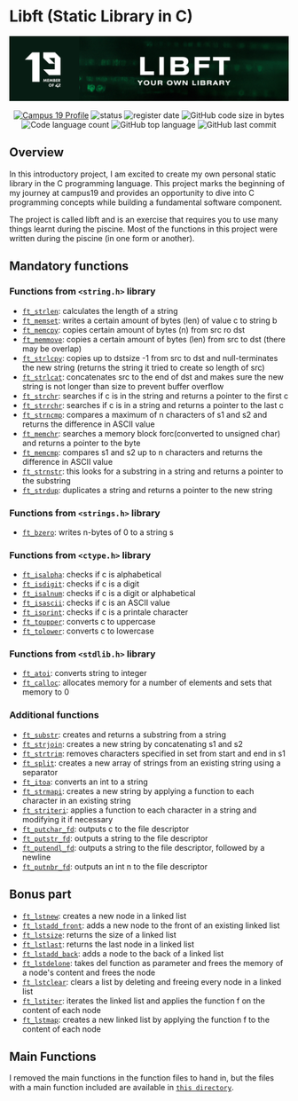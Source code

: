 # Libft (Static Library in C)
![libft header](https://github.com/P-Claus/libft/blob/main/subject/LIBFT-header.png)

<p align='center'>
	<a href='https://profile.intra.42.fr/users/pclaus' target="_blank"><img alt="Campus 19 Profile" src="https://img.shields.io/badge/Campus%2019%20Profile-071C13" ></a>
<img alt="status" src="https://img.shields.io/badge/status-ongoing-success?color=071C13&style=flat-square"/>
  	<img alt="register date" src="https://img.shields.io/badge/registered-16%20%2F%2010%20%2F%202023-success?color=071C13&style=flat-square"/>
<img alt="GitHub code size in bytes" src="https://img.shields.io/github/languages/code-size/P-Claus/libft?color=071C13" />
	<img alt="Code language count" src="https://img.shields.io/github/languages/count/P-Claus/libft?color=071C13" />
	<img alt="GitHub top language" src="https://img.shields.io/github/languages/top/P-Claus/libft?color=071C13" />
	<img alt="GitHub last commit" src="https://img.shields.io/github/last-commit/P-Claus/libft?color=071C13" />

	
</p>


## Overview

In this introductory project, I am excited to create my own personal static library in the C programming language. This project marks the beginning of my journey at campus19 and provides an opportunity to dive into C programming concepts while building a fundamental software component.<br>

The project is called libft and is an exercise that requires you to use many things learnt during the piscine. Most of the functions in this project were written during the piscine (in one form or another).

## Mandatory functions


### Functions from `<string.h>` library
* [`ft_strlen`](https://github.com/P-Claus/libft/blob/main/libft/ft_strlen.c): calculates the length of a string
* [`ft_memset`](https://github.com/P-Claus/libft/blob/main/libft/ft_memset.c): writes a certain amount of bytes (len) of value c to string b 
* [`ft_memcpy`](https://github.com/P-Claus/libft/blob/main/libft/ft_memcpy.c): copies certain amount of bytes (n) from src ro dst 
* [`ft_memmove`](https://github.com/P-Claus/libft/blob/main/libft/ft_memmove.c): copies a certain amount of bytes (len) from src to dst (there may be overlap)
* [`ft_strlcpy`](https://github.com/P-Claus/libft/blob/main/libft/ft_strlcpy.c): copies up to dstsize -1 from src to dst and null-terminates the new string (returns the string it tried to create so length of src)
* [`ft_strlcat`](https://github.com/P-Claus/libft/blob/main/libft/ft_strlcat.c): concatenates src to the end of dst and makes sure the new string is not longer than size to prevent buffer overflow
* [`ft_strchr`](https://github.com/P-Claus/libft/blob/main/libft/ft_strchr.c): searches if c is in the string and returns a pointer to the first c
* [`ft_strrchr`](https://github.com/P-Claus/libft/blob/main/libft/ft_strrchr.c): searches if c is in a string and returns a pointer to the last c
* [`ft_strncmp`](https://github.com/P-Claus/libft/blob/main/libft/ft_strncmp.c): compares a maximum of n characters of s1 and s2 and returns the difference in ASCII value
* [`ft_memchr`](https://github.com/P-Claus/libft/blob/main/libft/ft_memchr.c): searches a memory block forc(converted to unsigned char) and returns a pointer to the byte
* [`ft_memcmp`](https://github.com/P-Claus/libft/blob/main/libft/ft_memcmp.c): compares s1 and s2 up to n characters and returns the difference in ASCII value
* [`ft_strnstr`](https://github.com/P-Claus/libft/blob/main/libft/ft_strnstr.c): this looks for a substring in a string and returns a pointer to the substring
* [`ft_strdup`](https://github.com/P-Claus/libft/blob/main/libft/ft_strdup.c): duplicates a string and returns a pointer to the new string

### Functions from `<strings.h>` library
* [`ft_bzero`](https://github.com/P-Claus/libft/blob/main/libft/ft_bzero.c): writes n-bytes of 0 to a string s

### Functions from `<ctype.h>` library
* [`ft_isalpha`](https://github.com/P-Claus/libft/blob/main/libft/ft_isalpha.c): checks if c is alphabetical 
* [`ft_isdigit`](https://github.com/P-Claus/libft/blob/main/libft/ft_isdigit.c): checks if c is a digit 
* [`ft_isalnum`](https://github.com/P-Claus/libft/blob/main/libft/ft_isalnum.c): checks if c is a digit or alphabetical 
* [`ft_isascii`](https://github.com/P-Claus/libft/blob/main/libft/ft_isascii.c): checks if c is an ASCII value 
* [`ft_isprint`](https://github.com/P-Claus/libft/blob/main/libft/ft_isprint.c): checks if c is a printale character
* [`ft_toupper`](https://github.com/P-Claus/libft/blob/main/libft/ft_toupper.c): converts c to uppercase
* [`ft_tolower`](https://github.com/P-Claus/libft/blob/main/libft/ft_tolower.c): converts c to lowercase

### Functions from `<stdlib.h>` library
* [`ft_atoi`](https://github.com/P-Claus/libft/blob/main/libft/ft_atoi.c): converts string to integer
* [`ft_calloc`](https://github.com/P-Claus/libft/blob/main/libft/ft_calloc.c): allocates memory for a number of elements and sets that memory to 0

### Additional functions
* [`ft_substr`](https://github.com/P-Claus/libft/blob/main/libft/ft_substr.c): creates and returns a substring from a string
* [`ft_strjoin`](https://github.com/P-Claus/libft/blob/main/libft/ft_strjoin.c): creates a new string by concatenating s1 and s2
* [`ft_strtrim`](https://github.com/P-Claus/libft/blob/main/libft/ft_strtrim.c): removes characters specified in set from start and end in s1
* [`ft_split`](https://github.com/P-Claus/libft/blob/main/libft/ft_split.c): creates a new array of strings from an existing string using a separator
* [`ft_itoa`](https://github.com/P-Claus/libft/blob/main/libft/ft_itoa.c): converts an int to a string
* [`ft_strmapi`](https://github.com/P-Claus/libft/blob/main/libft/ft_strmapi.c): creates a new string by applying a function to each character in an existing string
* [`ft_striteri`](https://github.com/P-Claus/libft/blob/main/libft/ft_striteri.c): applies a function to each character in a string and modifying it if necessary
* [`ft_putchar_fd`](https://github.com/P-Claus/libft/blob/main/libft/ft_putchar_fd.c): outputs c to the file descriptor
* [`ft_putstr_fd`](https://github.com/P-Claus/libft/blob/main/libft/ft_putstr_fd.c): outputs a string to the file descriptor
* [`ft_putendl_fd`](https://github.com/P-Claus/libft/blob/main/libft/ft_putendl_fd.c): outputs a string to the file descriptor, followed by a newline
* [`ft_putnbr_fd`](https://github.com/P-Claus/libft/blob/main/libft/ft_putnbr_fd.c): outputs an int n to the file descriptor

## Bonus part
* [`ft_lstnew`](https://github.com/P-Claus/libft/blob/main/libft/ft_lstnew_bonus.c): creates a new node in a linked list
* [`ft_lstadd_front`](https://github.com/P-Claus/libft/blob/main/libft/ft_lstadd_front_bonus.c): adds a new node to the front of an existing linked list
* [`ft_lstsize`](https://github.com/P-Claus/libft/blob/main/libft/ft_lstsize_bonus.c): returns the size of a linked list
* [`ft_lstlast`](https://github.com/P-Claus/libft/blob/main/libft/ft_lstlast_bonus.c): returns the last node in a linked list
* [`ft_lstadd_back`](https://github.com/P-Claus/libft/blob/main/libft/ft_lstadd_back_bonus.c): adds a node to the back of a linked list
* [`ft_lstdelone`](https://github.com/P-Claus/libft/blob/main/libft/ft_lstdelone_bonus.c): takes del function as parameter and frees the memory of a node's content and frees the node
* [`ft_lstclear`](https://github.com/P-Claus/libft/blob/main/libft/ft_lstclear_bonus.c): clears a list by deleting and freeing every node in a linked list
* [`ft_lstiter`](https://github.com/P-Claus/libft/blob/main/libft/ft_lstiter_bonus.c): iterates the linked list and applies the function f on the content of each node
* [`ft_lstmap`](https://github.com/P-Claus/libft/blob/main/libft/ft_lstmap_bonus.c): creates a new linked list by applying the function f to the content of each node

## Main Functions
I removed the main functions in the function files to hand in, but the files with a main function included are available in [`this directory`](https://github.com/P-Claus/libft/tree/main/main_functions).
